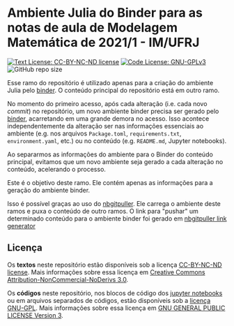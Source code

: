 # Ambiente Julia do Binder para as notas de aula de Modelagem Matemática de 2021/1 - IM/UFRJ

[![Text License: CC-BY-NC-ND license](https://img.shields.io/badge/Text%20License-CC--BY--NC--ND-yellow.svg)](https://opensource.org/licenses/MIT) [![Code License: GNU-GPLv3](https://img.shields.io/badge/Code%20License-GNU--GPLv3-yellow.svg)](https://www.gnu.org/licenses/gpl.html) ![GitHub repo size](https://img.shields.io/github/repo-size/rmsrosa/nbbinder)

Esse ramo do repositório é utilizado apenas para a criação do ambiente Julia pelo [binder](https://mybinder.org). O conteúdo principal do repositório está em outro ramo.

No momento do primeiro acesso, após cada alteração (i.e. cada novo *commit*) no repositório, um novo ambiente binder precisa ser gerado pelo [binder](https://mybinder.org), acarretando em uma grande demora no acesso. Isso acontece independentemente da alteração ser nas informações essenciais ao ambiente (e.g. nos arquivos `Package.toml`, `requirements.txt`, `environment.yaml`, etc.) ou no conteúdo (e.g. `README.md`, Jupyter notebooks).

Ao separarmos as informações do ambiente para o Binder do conteúdo principal, evitamos que um novo ambiente seja gerado a cada alteração no conteúdo, acelerando o processo.

Este é o objetivo deste ramo. Ele contém apenas as informações para a geração do ambiente binder.

Isso é possível graças ao uso do [nbgitpuller](https://jupyterhub.github.io/nbgitpuller/index.html). Ele carrega o ambiente deste ramos e puxa o conteúdo de outro ramos. O link para "pushar" um determinado conteúdo para o ambiente binder foi gerado em [nbgitpuller link generator](https://jupyterhub.github.io/nbgitpuller/link#nbgitpuller-link-generator)

## Licença

Os **textos** neste repositório estão disponíveis sob a licença [CC-BY-NC-ND license](LICENSE-TEXT). Mais informações sobre essa licença em [Creative Commons Attribution-NonCommercial-NoDerivs 3.0](https://creativecommons.org/licenses/by-nc-nd/3.0/us/legalcode).

Os **códigos** neste repositório, nos blocos de código dos [jupyter notebooks](https://jupyter.org/) ou em arquivos separados de códigos, estão disponíveis sob a [licença GNU-GPL](LICENSE-CODE). Mais informações sobre essa licença em [GNU GENERAL PUBLIC LICENSE Version 3](https://www.gnu.org/licenses/gpl.html).
